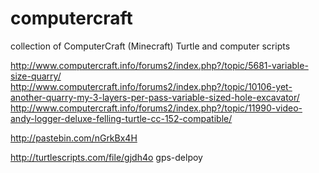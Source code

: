 computercraft
=============

collection of ComputerCraft (Minecraft) Turtle and computer scripts




http://www.computercraft.info/forums2/index.php?/topic/5681-variable-size-quarry/
http://www.computercraft.info/forums2/index.php?/topic/10106-yet-another-quarry-my-3-layers-per-pass-variable-sized-hole-excavator/
http://www.computercraft.info/forums2/index.php?/topic/11990-video-andy-logger-deluxe-felling-turtle-cc-152-compatible/

http://pastebin.com/nGrkBx4H

http://turtlescripts.com/file/gjdh4o gps-delpoy
